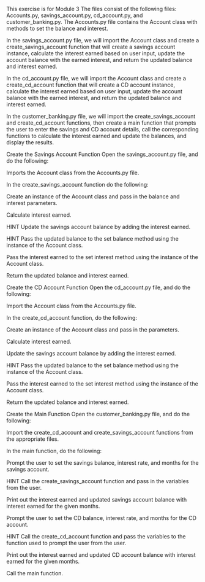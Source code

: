 This exercise is for Module 3 
The files consist of the following files: Accounts.py, savings_account.py, cd_account.py, and customer_banking.py. The Accounts.py file contains the Account class with methods to set the balance and interest.

In the savings_account.py file, we will import the Account class and create a create_savings_account function that will create a savings account instance, calculate the interest earned based on user input, update the account balance with the earned interest, and return the updated balance and interest earned.

In the cd_account.py file, we will import the Account class and create a create_cd_account function that will create a CD account instance, calculate the interest earned based on user input, update the account balance with the earned interest, and return the updated balance and interest earned.

In the customer_banking.py file, we will import the create_savings_account and create_cd_account functions, then create a main function that prompts the user to enter the savings and CD account details, call the corresponding functions to calculate the interest earned and update the balances, and display the results.

Create the Savings Account Function
Open the savings_account.py file, and do the following:

Imports the Account class from the Accounts.py file.

In the create_savings_account function do the following:

Create an instance of the Account class and pass in the balance and interest parameters.

Calculate interest earned.

HINT
Update the savings account balance by adding the interest earned.

HINT
Pass the updated balance to the set balance method using the instance of the Account class.

Pass the interest earned to the set interest method using the instance of the Account class.

Return the updated balance and interest earned.

Create the CD Account Function
Open the cd_account.py file, and do the following:

Import the Account class from the Accounts.py file.

In the create_cd_account function, do the following:

Create an instance of the Account class and pass in the parameters.

Calculate interest earned.

Update the savings account balance by adding the interest earned.

HINT
Pass the updated balance to the set balance method using the instance of the Account class.

Pass the interest earned to the set interest method using the instance of the Account class.

Return the updated balance and interest earned.

Create the Main Function
Open the customer_banking.py file, and do the following:

Import the create_cd_account and create_savings_account functions from the appropriate files.

In the main function, do the following:

Prompt the user to set the savings balance, interest rate, and months for the savings account.

HINT
Call the create_savings_account function and pass in the variables from the user.

Print out the interest earned and updated savings account balance with interest earned for the given months.

Prompt the user to set the CD balance, interest rate, and months for the CD account.

HINT
Call the create_cd_account function and pass the variables to the function used to prompt the user from the user.

Print out the interest earned and updated CD account balance with interest earned for the given months.

Call the main function.
